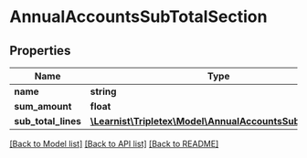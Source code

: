 # AnnualAccountsSubTotalSection

## Properties
Name | Type | Description | Notes
------------ | ------------- | ------------- | -------------
**name** | **string** |  | [optional] 
**sum_amount** | **float** |  | [optional] 
**sub_total_lines** | [**\Learnist\Tripletex\Model\AnnualAccountsSubTotalLine[]**](AnnualAccountsSubTotalLine.md) |  | [optional] 

[[Back to Model list]](../../README.md#documentation-for-models) [[Back to API list]](../../README.md#documentation-for-api-endpoints) [[Back to README]](../../README.md)

